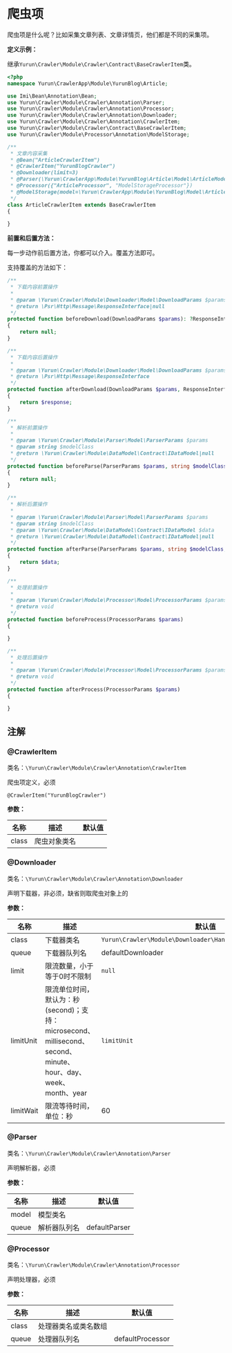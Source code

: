 # 爬虫项

爬虫项是什么呢？比如采集文章列表、文章详情页，他们都是不同的采集项。

**定义示例：**

继承`Yurun\Crawler\Module\Crawler\Contract\BaseCrawlerItem`类。

```php
<?php
namespace Yurun\CrawlerApp\Module\YurunBlog\Article;

use Imi\Bean\Annotation\Bean;
use Yurun\Crawler\Module\Crawler\Annotation\Parser;
use Yurun\Crawler\Module\Crawler\Annotation\Processor;
use Yurun\Crawler\Module\Crawler\Annotation\Downloader;
use Yurun\Crawler\Module\Crawler\Annotation\CrawlerItem;
use Yurun\Crawler\Module\Crawler\Contract\BaseCrawlerItem;
use Yurun\Crawler\Module\Processor\Annotation\ModelStorage;

/**
 * 文章内容采集
 * @Bean("ArticleCrawlerItem")
 * @CrawlerItem("YurunBlogCrawler")
 * @Downloader(limit=3)
 * @Parser(\Yurun\CrawlerApp\Module\YurunBlog\Article\Model\ArticleModel::class)
 * @Processor({"ArticleProcessor", "ModelStorageProcessor"})
 * @ModelStorage(model=\Yurun\CrawlerApp\Module\YurunBlog\Model\Article::class, uniqueFields={"title"})
 */
class ArticleCrawlerItem extends BaseCrawlerItem
{
    
}
```

**前置和后置方法：**

每一步动作前后置方法，你都可以介入。覆盖方法即可。

支持覆盖的方法如下：

```php
/**
 * 下载内容前置操作
 *
 * @param \Yurun\Crawler\Module\Downloader\Model\DownloadParams $params
 * @return \Psr\Http\Message\ResponseInterface|null
 */
protected function beforeDownload(DownloadParams $params): ?ResponseInterface
{
    return null;
}

/**
 * 下载内容后置操作
 *
 * @param \Yurun\Crawler\Module\Downloader\Model\DownloadParams $params
 * @return \Psr\Http\Message\ResponseInterface
 */
protected function afterDownload(DownloadParams $params, ResponseInterface $response): ResponseInterface
{
    return $response;
}

/**
 * 解析前置操作
 *
 * @param \Yurun\Crawler\Module\Parser\Model\ParserParams $params
 * @param string $modelClass
 * @return \Yurun\Crawler\Module\DataModel\Contract\IDataModel|null
 */
protected function beforeParse(ParserParams $params, string $modelClass): ?IDataModel
{
    return null;
}

/**
 * 解析后置操作
 *
 * @param \Yurun\Crawler\Module\Parser\Model\ParserParams $params
 * @param string $modelClass
 * @param \Yurun\Crawler\Module\DataModel\Contract\IDataModel $data
 * @return \Yurun\Crawler\Module\DataModel\Contract\IDataModel|null
 */
protected function afterParse(ParserParams $params, string $modelClass, IDataModel $data): IDataModel
{
    return $data;
}

/**
 * 处理前置操作
 *
 * @param \Yurun\Crawler\Module\Processor\Model\ProcessorParams $params
 * @return void
 */
protected function beforeProcess(ProcessorParams $params)
{

}

/**
 * 处理后置操作
 *
 * @param \Yurun\Crawler\Module\Processor\Model\ProcessorParams $params
 * @return void
 */
protected function afterProcess(ProcessorParams $params)
{

}
```

## 注解

### @CrawlerItem

类名：`\Yurun\Crawler\Module\Crawler\Annotation\CrawlerItem`

爬虫项定义，必须

`@CrawlerItem("YurunBlogCrawler")`

**参数：**

名称 | 描述 | 默认值
-|-|-
class|爬虫对象类名|

### @Downloader

类名：`\Yurun\Crawler\Module\Crawler\Annotation\Downloader`

声明下载器，非必须，缺省则取爬虫对象上的

**参数：**

名称 | 描述 | 默认值
-|-|-
class|下载器类名|`Yurun\Crawler\Module\Downloader\Handler\YurunHttpDownloader`
queue|下载器队列名|defaultDownloader
limit|限流数量，小于等于0时不限制|`null`
limitUnit|限流单位时间，默认为：秒(second)；支持：microsecond、millisecond、second、minute、hour、day、week、month、year|`limitUnit`
limitWait|限流等待时间，单位：秒|60

### @Parser

类名：`\Yurun\Crawler\Module\Crawler\Annotation\Parser`

声明解析器，必须

**参数：**

名称 | 描述 | 默认值
-|-|-
model|模型类名|
queue|解析器队列名|defaultParser

### @Processor

类名：`\Yurun\Crawler\Module\Crawler\Annotation\Processor`

声明处理器，必须

**参数：**

名称 | 描述 | 默认值
-|-|-
class|处理器类名或类名数组|
queue|处理器队列名|defaultProcessor
